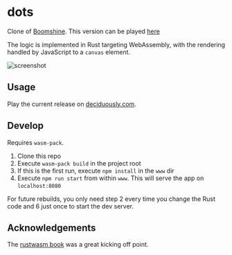 # dots
Clone of [Boomshine](http://www.k2xl.com/games/boomshine/).  This version can be played [here](https://deciduously.github.io/dots/)

The logic is implemented in Rust targeting WebAssembly, with the rendering handled by JavaScript to a `canvas` element.

![screenshot](https://i.imgur.com/QYgJVLW.png)

## Usage

Play the current release on [deciduously.com](http://deciduously.com/static/extern/dots/index.html).

## Develop

Requires `wasm-pack`.

1. Clone this repo
2. Execute `wasm-pack build` in the project root
5. If this is the first run, execute `npm install` in the `www` dir
6. Execute `npm run start` from within `www`.  This will serve the app on `localhost:8080`

For future rebuilds, you only need step 2 every time you change the Rust code and 6 just once to start the dev server.

## Acknowledgements

The [rustwasm book](https://rustwasm.github.io/book/) was a great kicking off point.
